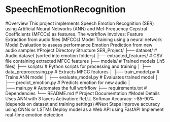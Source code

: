 # SpeechEmotionRecognition
#Overview
This project implements Speech Emotion Recognition (SER) using Artificial Neural Networks (ANN) and Mel-Frequency Cepstral Coefficients (MFCCs) as features.
The workflow involves:
Feature Extraction from audio files (MFCCs)
Model Training using a neural network
Model Evaluation to assess performance
Emotion Prediction from new audio samples
#Project Directory Structure
SER_Project/
├── dataset/                  # Audio dataset (sorted into emotion folders)
├── extracted_features/       # CSV file containing extracted MFCC features
├── models/                   # Trained models (.h5 files)
├── scripts/                  # Python scripts for processing and training
│   ├── data_preprocessing.py  # Extracts MFCC features
│   ├── train_model.py         # Trains ANN model
│   ├── evaluate_model.py      # Evaluates trained model
│   ├── predict_emotion.py     # Predicts emotion for new audio
│          
├── main.py                    # Automates the full workflow
├── requirements.txt            # Dependencies
└── README.md                   # Project Documentation
#Model Details
Uses ANN with 3 layers
Activation: ReLU, Softmax
Accuracy: ~85-90% (depends on dataset and training settings)
#Next Steps
Improve accuracy using CNNs or LSTMs
Deploy model as a Web API using FastAPI
Implement real-time emotion detection
